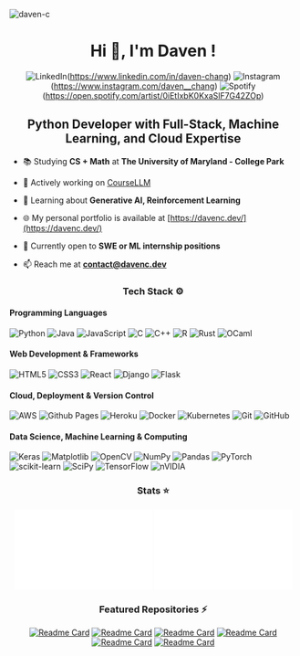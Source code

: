 <p align="left"> <img src="https://komarev.com/ghpvc/?username=daven-c&label=Profile%20views&color=0e75b6&style=flat" alt="daven-c" /> </p>

<h1 align="center">Hi 👋, I'm Daven !</h1>
<div align="center">
  
  ![LinkedIn](https://img.shields.io/badge/linkedin-%230077B5.svg?style=for-the-badge&logo=linkedin&logoColor=white)(https://www.linkedin.com/in/daven-chang)
  ![Instagram](https://img.shields.io/badge/Instagram-%23E4405F.svg?style=for-the-badge&logo=Instagram&logoColor=white)(https://www.instagram.com/daven__chang)
  ![Spotify](https://img.shields.io/badge/Spotify-1ED760?style=for-the-badge&logo=spotify&logoColor=white)(https://open.spotify.com/artist/0iEtIxbK0KxaSlF7G42ZOp)

</div>
<h2 align="center">Python Developer with Full-Stack, Machine Learning, and Cloud Expertise</h2>

- 📚 Studying **CS + Math** at **The University of Maryland - College Park**

- 🚀 Actively working on [CourseLLM](https://github.com/daven-c/CourseLLM)

- 🌱 Learning about **Generative AI, Reinforcement Learning**

- 🌐 My personal portfolio is available at [https://davenc.dev/](https://davenc.dev/)

- 🤝 Currently open to **SWE or ML internship positions**

- 📫 Reach me at **contact@davenc.dev**


<h3 align="center">Tech Stack ⚙️</h3>

  <h4>Programming Languages</h4>
  
  ![Python](https://img.shields.io/badge/python-3670A0?style=for-the-badge&logo=python&logoColor=ffdd54)
  ![Java](https://img.shields.io/badge/java-%23ED8B00.svg?style=for-the-badge&logo=openjdk&logoColor=white)
  ![JavaScript](https://img.shields.io/badge/javascript-%23323330.svg?style=for-the-badge&logo=javascript&logoColor=%23F7DF1E)
  ![C](https://img.shields.io/badge/c-%2300599C.svg?style=for-the-badge&logo=c&logoColor=white)
  ![C++](https://img.shields.io/badge/c++-%2300599C.svg?style=for-the-badge&logo=c%2B%2B&logoColor=white)
  ![R](https://img.shields.io/badge/r-%23276DC3.svg?style=for-the-badge&logo=r&logoColor=white)
  ![Rust](https://img.shields.io/badge/rust-%23000000.svg?style=for-the-badge&logo=rust&logoColor=white)
  ![OCaml](https://img.shields.io/badge/OCaml-%23E98407.svg?style=for-the-badge&logo=ocaml&logoColor=white)

  <h4>Web Development & Frameworks</h4>
  
  ![HTML5](https://img.shields.io/badge/html5-%23E34F26.svg?style=for-the-badge&logo=html5&logoColor=white)
  ![CSS3](https://img.shields.io/badge/css3-%231572B6.svg?style=for-the-badge&logo=css3&logoColor=white)
  ![React](https://img.shields.io/badge/react-%2320232a.svg?style=for-the-badge&logo=react&logoColor=%2361DAFB)
  ![Django](https://img.shields.io/badge/django-%23092E20.svg?style=for-the-badge&logo=django&logoColor=white)
  ![Flask](https://img.shields.io/badge/flask-%23000.svg?style=for-the-badge&logo=flask&logoColor=white)

  <h4>Cloud, Deployment & Version Control</h4>
  
  ![AWS](https://img.shields.io/badge/AWS-%23FF9900.svg?style=for-the-badge&logo=amazon-aws&logoColor=white)
  ![Github Pages](https://img.shields.io/badge/github%20pages-121013?style=for-the-badge&logo=github&logoColor=white)
  ![Heroku](https://img.shields.io/badge/heroku-%23430098.svg?style=for-the-badge&logo=heroku&logoColor=white)
  ![Docker](https://img.shields.io/badge/docker-%230db7ed.svg?style=for-the-badge&logo=docker&logoColor=white)
  ![Kubernetes](https://img.shields.io/badge/kubernetes-%23326ce5.svg?style=for-the-badge&logo=kubernetes&logoColor=white)
  ![Git](https://img.shields.io/badge/git-%23F05033.svg?style=for-the-badge&logo=git&logoColor=white)
  ![GitHub](https://img.shields.io/badge/github-%23121011.svg?style=for-the-badge&logo=github&logoColor=white)

  <h4>Data Science, Machine Learning & Computing</h4>
  
  ![Keras](https://img.shields.io/badge/Keras-%23D00000.svg?style=for-the-badge&logo=Keras&logoColor=white)
  ![Matplotlib](https://img.shields.io/badge/Matplotlib-%23ffffff.svg?style=for-the-badge&logo=Matplotlib&logoColor=black)
  ![OpenCV](https://img.shields.io/badge/opencv-%23white.svg?style=for-the-badge&logo=opencv&logoColor=white)
  ![NumPy](https://img.shields.io/badge/numpy-%23013243.svg?style=for-the-badge&logo=numpy&logoColor=white)
  ![Pandas](https://img.shields.io/badge/pandas-%23150458.svg?style=for-the-badge&logo=pandas&logoColor=white)
  ![PyTorch](https://img.shields.io/badge/PyTorch-%23EE4C2C.svg?style=for-the-badge&logo=PyTorch&logoColor=white)
  ![scikit-learn](https://img.shields.io/badge/scikit--learn-%23F7931E.svg?style=for-the-badge&logo=scikit-learn&logoColor=white)
  ![SciPy](https://img.shields.io/badge/SciPy-%230C55A5.svg?style=for-the-badge&logo=scipy&logoColor=%white)
  ![TensorFlow](https://img.shields.io/badge/TensorFlow-%23FF6F00.svg?style=for-the-badge&logo=TensorFlow&logoColor=white)
  ![nVIDIA](https://img.shields.io/badge/cuda-000000.svg?style=for-the-badge&logo=nVIDIA&logoColor=green)


<div align="center">
  <h3>Stats ⭐</h3>

  <img align="center" width="48%" src="https://raw.githubusercontent.com/daven-c/github-stats-transparent/output/generated/overview.svg" />
  <img align="center" width="48%" src="https://raw.githubusercontent.com/daven-c/github-stats-transparent/output/generated/languages.svg" />
</div>


<div align="center">
  <h3>Featured Repositories ⚡</h3>
  
  [![Readme Card](https://github-readme-stats.vercel.app/api/pin/?username=daven-c&repo=Course&theme=transparent&title_color=4894e0&border_color=22262e)](https://github.com/daven-c/Course)
  [![Readme Card](https://github-readme-stats.vercel.app/api/pin/?username=daven-c&repo=BandMaker&theme=transparent&title_color=4894e0&border_color=22262e)](https://github.com/daven-c/BandMaker)
  [![Readme Card](https://github-readme-stats.vercel.app/api/pin/?username=daven-c&repo=MNIST2VEC&theme=transparent&title_color=4894e0&border_color=22262e)](https://github.com/daven-c/MNIST2VEC)
  [![Readme Card](https://github-readme-stats.vercel.app/api/pin/?username=daven-c&repo=DigitGAN&theme=transparent&title_color=4894e0&border_color=22262e)](https://github.com/daven-c/DigitGAN)
  [![Readme Card](https://github-readme-stats.vercel.app/api/pin/?username=daven-c&repo=SnakeArena&theme=transparent&title_color=4894e0&border_color=22262e)](https://github.com/daven-c/SnakeArena)
  [![Readme Card](https://github-readme-stats.vercel.app/api/pin/?username=daven-c&repo=TeamCreator&theme=transparent&title_color=4894e0&border_color=22262e)](https://github.com/daven-c/TeamCreator)

</div>

